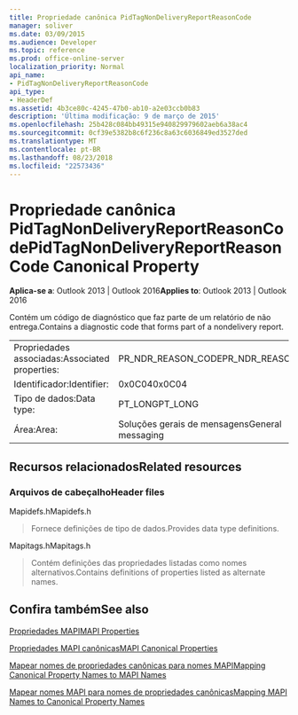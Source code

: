 ```yaml
---
title: Propriedade canônica PidTagNonDeliveryReportReasonCode
manager: soliver
ms.date: 03/09/2015
ms.audience: Developer
ms.topic: reference
ms.prod: office-online-server
localization_priority: Normal
api_name:
- PidTagNonDeliveryReportReasonCode
api_type:
- HeaderDef
ms.assetid: 4b3ce80c-4245-47b0-ab10-a2e03ccb0b83
description: 'Última modificação: 9 de março de 2015'
ms.openlocfilehash: 25b428c084bb49315e940829979602aeb6a38ac4
ms.sourcegitcommit: 0cf39e5382b8c6f236c8a63c6036849ed3527ded
ms.translationtype: MT
ms.contentlocale: pt-BR
ms.lasthandoff: 08/23/2018
ms.locfileid: "22573436"
---
```

# <a name="pidtagnondeliveryreportreasoncode-canonical-property"></a><span data-ttu-id="f5f73-103">Propriedade canônica PidTagNonDeliveryReportReasonCode</span><span class="sxs-lookup"><span data-stu-id="f5f73-103">PidTagNonDeliveryReportReasonCode Canonical Property</span></span>

  
  
<span data-ttu-id="f5f73-104">**Aplica-se a**: Outlook 2013 | Outlook 2016</span><span class="sxs-lookup"><span data-stu-id="f5f73-104">**Applies to**: Outlook 2013 | Outlook 2016</span></span> 
  
<span data-ttu-id="f5f73-105">Contém um código de diagnóstico que faz parte de um relatório de não entrega.</span><span class="sxs-lookup"><span data-stu-id="f5f73-105">Contains a diagnostic code that forms part of a nondelivery report.</span></span>
  
|||
|:-----|:-----|
|<span data-ttu-id="f5f73-106">Propriedades associadas:</span><span class="sxs-lookup"><span data-stu-id="f5f73-106">Associated properties:</span></span>  <br/> |<span data-ttu-id="f5f73-107">PR_NDR_REASON_CODE</span><span class="sxs-lookup"><span data-stu-id="f5f73-107">PR_NDR_REASON_CODE</span></span>  <br/> |
|<span data-ttu-id="f5f73-108">Identificador:</span><span class="sxs-lookup"><span data-stu-id="f5f73-108">Identifier:</span></span>  <br/> |<span data-ttu-id="f5f73-109">0x0C04</span><span class="sxs-lookup"><span data-stu-id="f5f73-109">0x0C04</span></span>  <br/> |
|<span data-ttu-id="f5f73-110">Tipo de dados:</span><span class="sxs-lookup"><span data-stu-id="f5f73-110">Data type:</span></span>  <br/> |<span data-ttu-id="f5f73-111">PT_LONG</span><span class="sxs-lookup"><span data-stu-id="f5f73-111">PT_LONG</span></span>  <br/> |
|<span data-ttu-id="f5f73-112">Área:</span><span class="sxs-lookup"><span data-stu-id="f5f73-112">Area:</span></span>  <br/> |<span data-ttu-id="f5f73-113">Soluções gerais de mensagens</span><span class="sxs-lookup"><span data-stu-id="f5f73-113">General messaging</span></span>  <br/> |
   
## <a name="related-resources"></a><span data-ttu-id="f5f73-114">Recursos relacionados</span><span class="sxs-lookup"><span data-stu-id="f5f73-114">Related resources</span></span>

### <a name="header-files"></a><span data-ttu-id="f5f73-115">Arquivos de cabeçalho</span><span class="sxs-lookup"><span data-stu-id="f5f73-115">Header files</span></span>

<span data-ttu-id="f5f73-116">Mapidefs.h</span><span class="sxs-lookup"><span data-stu-id="f5f73-116">Mapidefs.h</span></span>
  
> <span data-ttu-id="f5f73-117">Fornece definições de tipo de dados.</span><span class="sxs-lookup"><span data-stu-id="f5f73-117">Provides data type definitions.</span></span>
    
<span data-ttu-id="f5f73-118">Mapitags.h</span><span class="sxs-lookup"><span data-stu-id="f5f73-118">Mapitags.h</span></span>
  
> <span data-ttu-id="f5f73-119">Contém definições das propriedades listadas como nomes alternativos.</span><span class="sxs-lookup"><span data-stu-id="f5f73-119">Contains definitions of properties listed as alternate names.</span></span>
    
## <a name="see-also"></a><span data-ttu-id="f5f73-120">Confira também</span><span class="sxs-lookup"><span data-stu-id="f5f73-120">See also</span></span>



[<span data-ttu-id="f5f73-121">Propriedades MAPI</span><span class="sxs-lookup"><span data-stu-id="f5f73-121">MAPI Properties</span></span>](mapi-properties.md)
  
[<span data-ttu-id="f5f73-122">Propriedades MAPI canônicas</span><span class="sxs-lookup"><span data-stu-id="f5f73-122">MAPI Canonical Properties</span></span>](mapi-canonical-properties.md)
  
[<span data-ttu-id="f5f73-123">Mapear nomes de propriedades canônicas para nomes MAPI</span><span class="sxs-lookup"><span data-stu-id="f5f73-123">Mapping Canonical Property Names to MAPI Names</span></span>](mapping-canonical-property-names-to-mapi-names.md)
  
[<span data-ttu-id="f5f73-124">Mapear nomes MAPI para nomes de propriedades canônicas</span><span class="sxs-lookup"><span data-stu-id="f5f73-124">Mapping MAPI Names to Canonical Property Names</span></span>](mapping-mapi-names-to-canonical-property-names.md)

